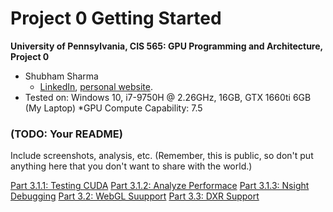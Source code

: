 Project 0 Getting Started
====================

**University of Pennsylvania, CIS 565: GPU Programming and Architecture, Project 0**

* Shubham Sharma
  * [LinkedIn](www.linkedin.com/in/codeshubham), [personal website](https://shubhvr.com/).
* Tested on: Windows 10, i7-9750H @ 2.26GHz, 16GB, GTX 1660ti 6GB (My Laptop)
*GPU Compute Capability: 7.5

### (TODO: Your README)

Include screenshots, analysis, etc. (Remember, this is public, so don't put
anything here that you don't want to share with the world.)

[Part 3.1.1: Testing CUDA](images/3.1.1.PNG)
[Part 3.1.2: Analyze Performace](images/3.1.2.PNG)
[Part 3.1.3: Nsight Debugging](images/3.1.3.PNG)
[Part 3.2: WebGL Suupport](images/3.2.PNG)
[Part 3.3: DXR Support](images/3.3.PNG)